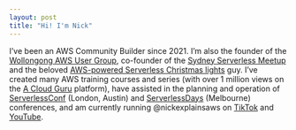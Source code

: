 ```yaml
---
layout: post
title: "Hi! I'm Nick"
---
```

I’ve been an AWS Community Builder since 2021. I’m also the founder of the [Wollongong AWS User Group](https://www.meetup.com/aws-wollongong/), co-founder of the [Sydney Serverless Meetup](https://www.meetup.com/sydney-serverless-meetup-group/) and the beloved [AWS-powered Serverless Christmas lights](https://twitter.com/AWSCloudANZ/status/1599629849798316035) guy. I’ve created many AWS training courses and series (with over 1 million views on the [A Cloud Guru](https://acloudguru.com/) platform), have assisted in the planning and operation of [ServerlessConf](https://serverlessconf.io/) (London, Austin) and [ServerlessDays](https://anz.serverlessdays.io/) (Melbourne) conferences, and am currently running @nickexplainsaws on [TikTok](https://www.tiktok.com/@nickexplainsaws) and [YouTube](https://www.youtube.com/@nickexplainsaws).
